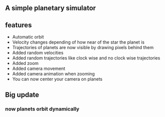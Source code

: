 <h2>A simple planetary simulator</h2>


<h2>features</h2>
<ul>
  <li>Automatic orbit</li>
  <li>Velocity changes depending of how near of the star the planet is</li>
  <li>Trajectories of planets are now visible by drawing pixels behind them</li>
  <li>Added random velocities</li>
  <li>Added random trajectories like clock wise and no clock wise trajectories</li>
  <li>Added zoom</li>
  <li>Added camera movement</li>
  <li>Added camera animation when zooming</li>
  <li>You can now center your camera on planets</li>
</ul>

<h2>Big update</h2>
<h3>now planets orbit dynamically</h3>
